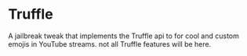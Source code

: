 # Truffle
A jailbreak tweak that implements the Truffle api to for cool and custom emojis in YouTube streams. not all Truffle features will be here.
